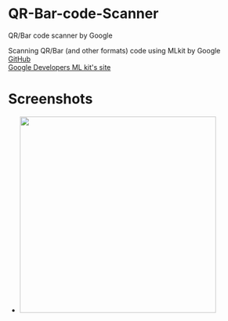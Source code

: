 # QR-Bar-code-Scanner
QR/Bar code scanner by Google

Scanning QR/Bar (and other formats) code using MLkit by Google
<br> <a href="https://github.com/googlesamples/mlkit/tree/master/android/codescanner">GitHub</a> <br>
<a href="https://developers.google.com/ml-kit/vision/barcode-scanning/android">Google Developers ML kit's site</a>

# Screenshots

- <img src="https://user-images.githubusercontent.com/92970686/184883917-63869fde-cebc-45f9-bb2d-a8ee004e8286.jpg" height="400" />
